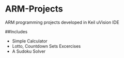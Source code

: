 # ARM-Projects
ARM programming projects developed in Keil uVision IDE

##Includes
- Simple Calculator
- Lotto, Countdown Sets Excercises
- A Sudoku Solver
